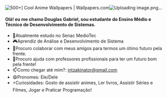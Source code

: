 <img src="https://wallpapers.com/images/featured/cool-anime-6kbwj9794wpnsfr1.jpg" alt="500+] Cool Anime Wallpapers | Wallpapers.com"/>![Uploading image.png…]()


#### Olá! eu me chamo Douglas Gabriel, sou estudante do Ensino Médio e Técnico de Desenvolvimento de Sistemas.
- 🏫Atualmente estudo no Senac MedioTec
- 🎮Aprendiz de Análise e Desenvolvimento de Sistema
- 🤔Procuro colaborar com meus amigos para termos um ótimo futuro pela frente.
- 🤔Procuro ajuda com professores profissionais para ter um futuro bom pela frente!
- 📫Como chegar até mim?: intzakinator@gmail.com
- 😄Pronomes: Ele/Dele
- ⚡Curiosidades: Gosto de assistir animes, Ler livros, Assistir Séries e Filmes, Jogar e Praticar Programação!

